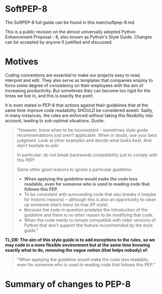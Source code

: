 # SoftPEP-8
The SoftPEP-8 full guide can be found in this main/softpep-8.md

This is a public revision on the almost universally adopted Python Enhancement Proposal - 8, also known as Python's Style Guide. Changes can be accepted by anyone if justified and discussed.

# Motives
Coding conventions are essential to make our projects easy to read, interpret and edit. They also serve as templates that companies employ to force some degree of consistency on their employees with the aim of increasing productivity. But sometimes they can become too rigid for the times we live in, and this is exactly the point. 

It is even stated in PEP-8 that actions against their guidelines that at the same time improve code readability SHOULD be considered aswell. Sadly, in many instances, the rules are enforced without taking this flexibility into account, leading to sub-optimal situations. Quote:

> "However, know when to be inconsistent – sometimes style guide recommendations just aren’t applicable. When in doubt, use your best judgment. Look at other examples and decide what looks best. And don’t hesitate to ask!
>
> In particular: do not break backwards compatibility just to comply with this PEP!
>
> Some other good reasons to ignore a particular guideline:
>
> - **When applying the guideline would make the code less readable, even for someone who is used to reading code that follows this PEP.**
> - To be consistent with surrounding code that also breaks it (maybe for historic reasons) – although this is also an opportunity to clean up someone else’s mess (in true XP style).
> - Because the code in question predates the introduction of the guideline and there is no other reason to be modifying that code.
> - When the code needs to remain compatible with older versions of Python that don’t support the feature recommended by the style guide."

**TL;DR: The aim of this style guide is to add exceptions to the rules, so we may code in a more flexible environment but at the same time knowing exactly what to do, removing the vague notion (that helps nobody) of**:
> "When applying the guideline would make the code less readable, even for someone who is used to reading code that follows this PEP."

# Summary of changes to PEP-8
